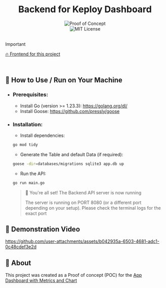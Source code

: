 <h1 align="center">Backend for Keploy Dashboard</h1>

<div align="center">
<img src="https://img.shields.io/badge/Proof%20of%20Concept-For%20Keploy's%20GSOC%20Proposal-ff5722?style=for-the-badge" alt="Proof of Concept">
<br>
<img src="https://img.shields.io/badge/License-MIT-ed8796.svg?style=for-the-badge" alt="MIT License">
</div>
<br>

> [!IMPORTANT]  
> [🔥 Frontend for this project](https://github.com/saketv8/frontend-for-keploy-dashboard)

<br>

## :book: How to Use / Run on Your Machine

- ### Prerequisites:
    - Install Go (version >= 1.23.3): https://golang.org/dl/
    - Install Goose: https://github.com/pressly/goose

- ### Installation:

    - Install dependencies:
    ```sh
    go mod tidy
    ```
    - Generate the Table and default Data (if required):
    ```sh
    goose -dir=databases/migrations sqlite3 app.db up
    ```

    - Run the API:
    ```sh
    go run main.go
    ```
    > :rocket: You're all set! The Backend API server is now running
    >
    > The server is running on PORT 8080 (or a different port depending on your setup).
    > Please check the terminal logs for the exact port


## :jigsaw: Demonstration Video

https://github.com/user-attachments/assets/b042935a-6503-4681-adc1-0c48cdef3e2d



## :compass: About
This project was created as a Proof of concept (POC) for the [App Dashboard with Metrics and Chart](https://github.com/keploy/gsoc/tree/main/2025#6--app-dashboard-with-metrics-and-chart)

<!-- ![Selection Status](https://img.shields.io/badge/Selection%20Status%20-SELECTED-22c55e?style=for-the-badge) -->

<!-- ![About Author](https://img.shields.io/badge/Created%20by-%20Saket%20Maurya-f5a97f?style=for-the-badge) -->